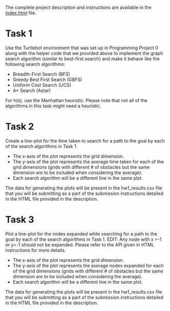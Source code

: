 The complete project description and instructions are available in the [index.html](doc/index.html) file.

# Task 1
Use the Turtlebot environment that was set up in Programming Project 0 along with the helper code that we provided above to implement the graph search algorithm (similar to best-first search) and make it behave like the following search algorithms:

- Breadth-First Search (BFS)
- Greedy Best First Search (GBFS)
- Uniform Cost Search (UCS)
- A* Search (Astar)  

For h(s), use the Manhattan heuristic. Please note that not all of the algorithms in this task might need a heuristic.

# Task 2
Create a line-plot for the time taken to search for a path to the goal by each of the search algorithms in Task 1.

- The x-axis of the plot represents the grid dimension.
- The y-axis of the plot represents the average time taken for each of the grid dimensions (grids with different # of obstacles but the same dimension are to be included when considering the average).
- Each search algorithm will be a different line in the same plot.  

The data for generating the plots will be present in the hw1_results.csv file that you will be submitting as a part of the submission instructions detailed in the HTML file provided in the description.

# Task 3
Plot a line-plot for the nodes expanded while searching for a path to the goal by each of the search algorithms in Task 1.
EDIT: Any node with x =-1 or y=-1 should not be expanded. Please refer to the API given in HTML instructions for more details. 

- The x-axis of the plot represents the grid dimension.
- The y-axis of the plot represents the average nodes expanded for each of the grid dimensions (grids with different # of obstacles but the same dimension are to be included when considering the average).
- Each search algorithm will be a different line in the same plot.  

The data for generating the plots will be present in the hw1_results.csv file that you will be submitting as a part of the submission instructions detailed in the HTML file provided in the description.
